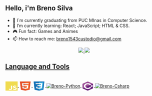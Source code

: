 ## Hello, i'm Breno Silva
- 🔭 I´m currently graduating from PUC MInas in Computer Science.
- 🥶 I’m currently learning: React; JavaScript; HTML & CSS.
- 🎮 Fun fact: Games and Animes
- 📫 How to reach me: breno1543custodio@gmail.com

<div align="center">
  <a href="https://github.com/BrenoSilva01">
  <img height="150em" src="https://github-readme-stats.vercel.app/api?username=BrenoSilva01&show_icons=true&theme=dark&include_all_commits=true&count_private=true"/>
  <img height="150em" src="https://github-readme-stats.vercel.app/api/top-langs/?username=BrenoSilva01&layout=compact&langs_count=7&theme=dark"/>
</div>
 
  ## Language and Tools
  
<div style="display: inline_block"><br>
  <img align="center" alt="Breno-Js" height="30" width="40" src="https://raw.githubusercontent.com/devicons/devicon/master/icons/javascript/javascript-plain.svg">
  <img align="center" alt="Breno-HTML" height="30" width="40" src="https://raw.githubusercontent.com/devicons/devicon/master/icons/html5/html5-original.svg">
  <img align="center" alt="Breno-CSS" height="30" width="40" src="https://raw.githubusercontent.com/devicons/devicon/master/icons/css3/css3-original.svg">
  <img align="center" alt="Breno-Python" height="30" width="70" src="https://img.shields.io/badge/C%2B%2B-00599C?style=for-the-badge&logo=c%2B%2B&logoColor=white">
  <img align="center" alt="Breno-Csharp" height="30" width="40" src="https://raw.githubusercontent.com/devicons/devicon/master/icons/csharp/csharp-original.svg">
  <img align="center" alt="Breno-Csharp" height="30" width="150" src="https://aleen42.github.io/badges/src/photoshop.svg">
</div>
  
  ##
 

